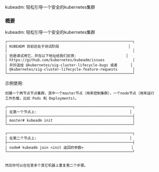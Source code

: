 

kubeadm: 轻松引导一个安全的kubernetes集群



### 概要



kubeadm: 轻松引导一个安全的kubernetes集群

    ┌──────────────────────────────────────────────────────────┐
    │ KUBEADM 目前还处于测试阶段                                │
    │                                                          │
    │ 但是请试用它，并在以下地址给我们反馈:                       │
    │ https://github.com/kubernetes/kubeadm/issues             │
    │ 并抄送给 @kubernetes/sig-cluster-lifecycle-bugs 或者      │
    │ @kubernetes/sig-cluster-lifecycle-feature-requests       │
    └──────────────────────────────────────────────────────────┘



示例使用:



    创建一个两节点节点集群，其中一个master节点（用来控制集群），一个node节点（用来运行工作负载，比如 Pods 和 Deployments)。

    ┌──────────────────────────────────────────────────────────┐
    │ 在第一个节点上:                                           │
    ├──────────────────────────────────────────────────────────┤
    │ master# kubeadm init                                     │
    └──────────────────────────────────────────────────────────┘

    ┌──────────────────────────────────────────────────────────┐
    │ 在第二个节点上:                                           │
    ├──────────────────────────────────────────────────────────┤
    │ node# kubeadm join <init 返回的参数>                      │
    └──────────────────────────────────────────────────────────┘


    然后你可以在任意多个其它机器上重复第二个步骤。
